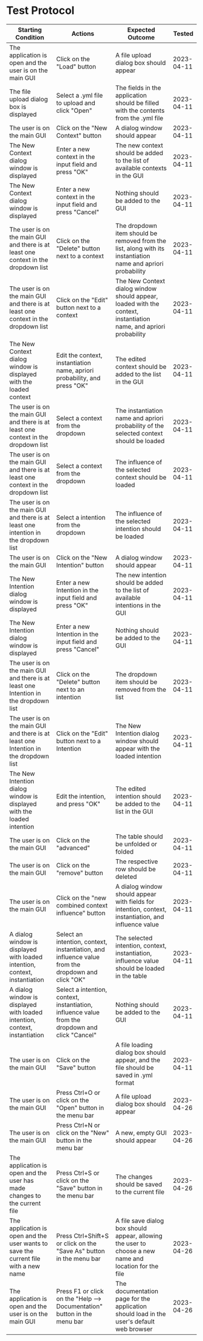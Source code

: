 # Test Protocol


| Starting Condition | Actions | Expected Outcome | Tested |
| --- | --- | --- | --- |
| The application is open and the user is on the main GUI | Click on the "Load" button | A file upload dialog box should appear | 2023-04-11 |
| The file upload dialog box is displayed | Select a .yml file to upload and click "Open" | The fields in the application should be filled with the contents from the .yml file | 2023-04-11 |
| The user is on the main GUI | Click on the "New Context" button | A dialog window should appear | 2023-04-11 |
| The New Context dialog window is displayed | Enter a new context in the input field and press "OK" | The new context should be added to the list of available contexts in the GUI | 2023-04-11 |
| The New Context dialog window is displayed | Enter a new context in the input field and press "Cancel" | Nothing should be added to the GUI | 2023-04-11 |
| The user is on the main GUI and there is at least one context in the dropdown list | Click on the "Delete" button next to a context | The dropdown item should be removed from the list, along with its instantiation name and apriori probability | 2023-04-11 |
| The user is on the main GUI and there is at least one context in the dropdown list | Click on the "Edit" button next to a context | The New Context dialog window should appear, loaded with the context, instantiation name, and apriori probability | 2023-04-11 |
| The New Context dialog window is displayed with the loaded context | Edit the context, instantiation name, apriori probability, and press "OK" | The edited context should be added to the list in the GUI | 2023-04-11 |
| The user is on the main GUI and there is at least one context in the dropdown list | Select a context from the dropdown | The instantiation name and apriori probability of the selected context should be loaded | 2023-04-11 |
| The user is on the main GUI and there is at least one context in the dropdown list | Select a context from the dropdown | The influence of the selected context should be loaded | 2023-04-11 |
| The user is on the main GUI and there is at least one intention in the dropdown list | Select a intention from the dropdown | The influence of the selected intention should be loaded | 2023-04-11 |
| The user is on the main GUI | Click on the "New Intention" button | A dialog window should appear | 2023-04-11 |
| The New Intention dialog window is displayed | Enter a new Intention in the input field and press "OK" | The new intention should be added to the list of available intentions in the GUI | 2023-04-11 |
| The New Intention dialog window is displayed | Enter a new Intention in the input field and press "Cancel" | Nothing should be added to the GUI | 2023-04-11 |
| The user is on the main GUI and there is at least one Intention in the dropdown list | Click on the "Delete" button next to an intention | The dropdown item should be removed from the list | 2023-04-11 |
| The user is on the main GUI and there is at least one Intention in the dropdown list | Click on the "Edit" button next to a Intention | The New Intention dialog window should appear with the loaded intention | 2023-04-11 |
| The New Intention dialog window is displayed with the loaded intention | Edit the intention, and press "OK" | The edited intention should be added to the list in the GUI | 2023-04-11 |
| The user is on the main GUI | Click on the "advanced" | The table should be unfolded or folded | 2023-04-11 |
| The user is on the main GUI | Click on the "remove" button | The respective row should be deleted | 2023-04-11 |
| The user is on the main GUI | Click on the "new combined context influence" button |  A dialog window should appear with fields for intention, context, instantiation, and influence value | 2023-04-11 |
| A dialog window is displayed with loaded intention, context, instantiation |  Select an intention, context, instantiation, and influence value from the dropdown and click "OK" | The selected intention, context, instantiation, influence value should be loaded in the table | 2023-04-11 |
| A dialog window is displayed with loaded intention, context, instantiation |  Select a intention, context, instantiation, influence value from the dropdown and click "Cancel" | Nothing should be added to the GUI | 2023-04-11 |
| The user is on the main GUI | Click on the "Save" button | A file loading dialog box should appear, and the file should be saved in .yml format | 2023-04-11 |
| The user is on the main GUI | Press Ctrl+O or click on the "Open" button in the menu bar | A file upload dialog box should appear | 2023-04-26 |
| The user is on the main GUI | Press Ctrl+N or click on the "New" button in the menu bar | A new, empty GUI should appear | 2023-04-26 |
| The application is open and the user has made changes to the current file | Press Ctrl+S or click on the "Save" button in the menu bar | The changes should be saved to the current file | 2023-04-26 |
| The application is open and the user wants to save the current file with a new name | Press Ctrl+Shift+S or click on the "Save As" button in the menu bar | A file save dialog box should appear, allowing the user to choose a new name and location for the file | 2023-04-26 |
| The application is open and the user is on the main GUI | Press F1 or click on the "Help --> Documentation" button in the menu bar | The documentation page for the application should load in the user's default web browser | 2023-04-26 |
